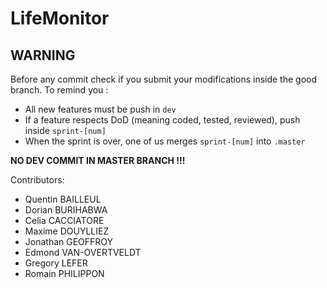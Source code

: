 LifeMonitor
============

WARNING
-------

Before any commit check if you submit your modifications inside the good branch.
To remind you :
+ All new features must be push in `dev`
+ If a feature respects DoD (meaning coded, tested, reviewed), push inside `sprint-[num]`
+ When the sprint is over, one of us merges `sprint-[num]` into `.master`

**NO DEV COMMIT IN MASTER BRANCH !!!**

Contributors:  

* Quentin BAILLEUL
* Dorian BURIHABWA
* Celia CACCIATORE
* Maxime DOUYLLIEZ
* Jonathan GEOFFROY
* Edmond VAN-OVERTVELDT
* Gregory LEFER
* Romain PHILIPPON
